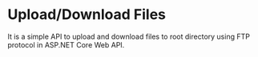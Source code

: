 # Upload/Download Files

It is a simple API to upload and download files to root directory using FTP protocol in ASP.NET Core Web API.
